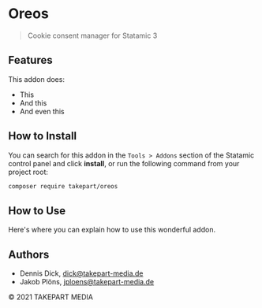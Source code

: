 # Oreos

> Cookie consent manager for Statamic 3

## Features

This addon does:

- This
- And this
- And even this

## How to Install

You can search for this addon in the `Tools > Addons` section of the Statamic control panel and click **install**, or run the following command from your project root:

``` bash
composer require takepart/oreos
```

## How to Use

Here's where you can explain how to use this wonderful addon.

## Authors

- Dennis Dick, <dick@takepart-media.de>
- Jakob Plöns, <jploens@takepart-media.de>

© 2021 TAKEPART MEDIA
